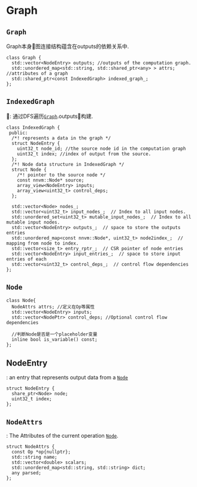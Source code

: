 Graph
====


<a id="graph">`Graph`</a>
----
Graph本身图连接结构蕴含在outputs的依赖关系中.
```
class Graph {
  std::vector<NodeEntry> outputs; //outputs of the computation graph.
  std::unordered_map<std::string, std::shared_ptr<any> > attrs; //attributes of a graph
  std::shared_ptr<const IndexedGraph> indexed_graph_;
};
```

`IndexedGraph`
-----
: 通过DFS遍历[`Graph`](#graph).outputs构建.

```
class IndexedGraph {
 public:
  /*! represents a data in the graph */
  struct NodeEntry {
    uint32_t node_id; //the source node id in the computation graph 
    uint32_t index; //index of output from the source. 
  };
  /*! Node data structure in IndexedGraph */
  struct Node {
    /*! pointer to the source node */
    const nnvm::Node* source;
    array_view<NodeEntry> inputs;
    array_view<uint32_t> control_deps;
  };

  std::vector<Node> nodes_;
  std::vector<uint32_t> input_nodes_;  // Index to all input nodes.
  std::unordered_set<uint32_t> mutable_input_nodes_;  // Index to all mutable input nodes.
  std::vector<NodeEntry> outputs_;  // space to store the outputs entries
  std::unordered_map<const nnvm::Node*, uint32_t> node2index_;  // mapping from node to index.
  std::vector<size_t> entry_rptr_;  // CSR pointer of node entries
  std::vector<NodeEntry> input_entries_;  // space to store input entries of each
  std::vector<uint32_t> control_deps_;  // control flow dependencies
};
```

<a id='node'>`Node`</a>
----
```
class Node{
  NodeAttrs attrs; //定义在Op等属性
  std::vector<NodeEntry> inputs; 
  std::vector<NodePtr> control_deps; //Optional control flow dependencies

  //判断Node是否是一个placeholder变量
  inline bool is_variable() const;
};
```

NodeEntry
----
: an entry that represents output data from a [`Node`](#node)
```
struct NodeEntry {
  share_ptr<Node> node;
  uint32_t index;
};
```

<a id='attrs'>`NodeAttrs`</a>
-----
: The Attributes of the current operation [`Node`](#node).

```
struct NodeAttrs {
  const Op *op{nullptr};
  std::string name;
  std::vector<double> scalars;
  std::unordered_map<std::string, std::string> dict;
  any parsed;
};
```